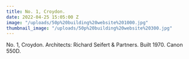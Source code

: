 ```yaml
---
title: No. 1, Croydon.
date: 2022-04-25 15:05:00 Z
image: "/uploads/50p%20building%20website%201000.jpg"
thumbnail_image: "/uploads/50p%20building%20website%20300.jpg"
---
```


No. 1, Croydon. Architects: Richard Seifert & Partners. Built 1970. Canon 550D.